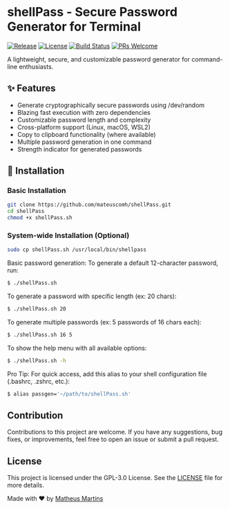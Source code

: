 # shellPass - Secure Password Generator for Terminal

[![Release](https://img.shields.io/badge/version-4.0.0-blue)](https://github.com/mateuscomh/shellPass/releases/latest)
[![License](https://img.shields.io/badge/license-GPL--3.0-orange)](https://github.com/mateuscomh/shellPass/blob/main/LICENSE)
[![Build Status](https://github.com/mateuscomh/shellPass/actions/workflows/super-linter.yml/badge.svg)](https://github.com/mateuscomh/shellPass/actions/workflows/super-linter.yml)
[![PRs Welcome](https://img.shields.io/badge/PRs-welcome-brightgreen.svg)](https://github.com/mateuscomh/shellPass/pulls)

A lightweight, secure, and customizable password generator for command-line enthusiasts.

## ✨ Features

- Generate cryptographically secure passwords using /dev/random
- Blazing fast execution with zero dependencies
- Customizable password length and complexity
- Cross-platform support (Linux, macOS, WSL2)
- Copy to clipboard functionality (where available)
- Multiple password generation in one command
- Strength indicator for generated passwords

## 🚀 Installation

### Basic Installation
```bash
git clone https://github.com/mateuscomh/shellPass.git
cd shellPass
chmod +x shellPass.sh
```
### System-wide Installation (Optional)
```bash
sudo cp shellPass.sh /usr/local/bin/shellpass
```
Basic password generation:
    To generate a default 12-character password, run:
```bash
$ ./shellPass.sh
```

To generate a password with specific length (ex: 20 chars):
```bash
$ ./shellPass.sh 20
```
To generate multiple passwords (ex: 5 passwords of 16 chars each):
```bash
$ ./shellPass.sh 16 5
```
To show the help menu with all available options:
```bash
$ ./shellPass.sh -h
```

Pro Tip:
For quick access, add this alias to your shell configuration file (.bashrc, .zshrc, etc.):
```bash
$ alias passgen='~/path/to/shellPass.sh'
```

## Contribution
Contributions to this project are welcome. If you have any suggestions, bug fixes, or improvements, feel free to open an issue or submit a pull request.

## License
This project is licensed under the GPL-3.0 License. See the [LICENSE](https://github.com/mateuscomh/shellPass/blob/main/LICENSE) file for more details.

Made with ❤️ by [Matheus Martins](https://www.linkedin.com/in/matheushsmartins)